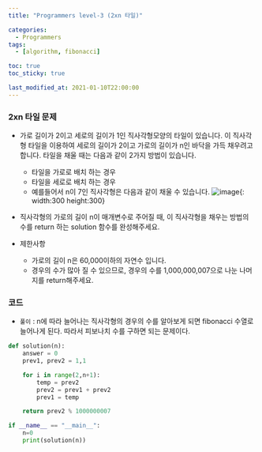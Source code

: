 ```yaml
---
title: "Programmers level-3 (2xn 타일)"

categories:
  - Programmers
tags:
  - [algorithm, fibonacci]

toc: true
toc_sticky: true

last_modified_at: 2021-01-10T22:00:00
---
```


### 2xn 타일 문제

- 가로 길이가 2이고 세로의 길이가 1인 직사각형모양의 타일이 있습니다. 이 직사각형 타일을 이용하여 세로의 길이가 2이고 가로의 길이가 n인 바닥을 가득 채우려고 합니다. 타일을 채울 때는 다음과 같이 2가지 방법이 있습니다.

  - 타일을 가로로 배치 하는 경우
  - 타일을 세로로 배치 하는 경우
  - 예를들어서 n이 7인 직사각형은 다음과 같이 채울 수 있습니다.
    ![image](https://user-images.githubusercontent.com/37994634/104123585-5f588e80-538f-11eb-939f-2535dfc67f21.png){: width:300 height:300}
    <br>

- 직사각형의 가로의 길이 n이 매개변수로 주어질 때, 이 직사각형을 채우는 방법의 수를 return 하는 solution 함수를 완성해주세요.

- 제한사항
  - 가로의 길이 n은 60,000이하의 자연수 입니다.
  - 경우의 수가 많아 질 수 있으므로, 경우의 수를 1,000,000,007으로 나눈 나머지를 return해주세요.

### 코드

- `풀이` : n에 따라 늘어나는 직사각형의 경우의 수를 알아보게 되면 fibonacci 수열로 늘어나게 된다. 따라서 피보나치 수를 구하면 되는 문제이다.

```py
def solution(n):
    answer = 0
    prev1, prev2 = 1,1

    for i in range(2,n+1):
        temp = prev2
        prev2 = prev1 + prev2
        prev1 = temp

    return prev2 % 1000000007

if __name__ == "__main__":
    n=0
    print(solution(n))
```
